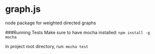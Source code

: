 graph.js
========

node package for weighted directed graphs


###Running Tests
Make sure to have mocha installed: `npm install -g mocha`

In project root directory, run: `mocha test`
